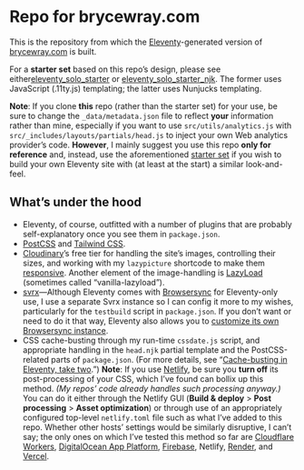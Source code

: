 # Repo for brycewray.com

This is the repository from which the [Eleventy](https://11ty.dev)-generated version of [brycewray.com](https://brycewray.com) is built.

For a **starter set** based on this repo’s design, please see either[eleventy_solo_starter](https://github.com/brycewray/eleventy_solo_starter) or [eleventy_solo_starter_njk](https://github.com/brycewray/eleventy_solo_starter_njk). The former uses JavaScript (.11ty.js) templating; the latter uses Nunjucks templating.

**Note**: If you clone **this** repo (rather than the starter set) for your use, be sure to change the `_data/metadata.json` file to reflect **your** information rather than mine, especially if you want to use `src/utils/analytics.js` with `src/_includes/layouts/partials/head.js` to inject your own Web analytics provider’s code. **However**, I mainly suggest you use this repo **only for reference** and, instead, use the aforementioned [starter set](https://github.com/brycewray/eleventy_solo_starter) if you wish to build your own Eleventy site with (at least at the start) a similar look-and-feel.

## What&rsquo;s under the hood

- Eleventy, of course, outfitted with a number of plugins that are probably self-explanatory once you see them in `package.json`.
- [PostCSS](https://postcss.org) and [Tailwind CSS](https://tailwindcss.com).
- [Cloudinary](https://www.cloudinary.com)’s free tier for handling the site’s images, controlling their sizes, and working with my `lazypicture` shortcode to make them [responsive](https://developers.google.com/web/fundamentals/design-and-ux/responsive/images). Another element of the image-handling is  [LazyLoad](https://github.com/verlok/lazyload) (sometimes called &ldquo;vanilla-lazyload&rdquo;).
- [svrx](https://svrx.io)&mdash;Although Eleventy comes with [Browsersync](https://browsersync.io) for Eleventy-only use, I use a separate Svrx instance so I can config it more to my wishes, particularly for the `testbuild` script in `package.json`. If you don&rsquo;t want or need to do it that way, Eleventy also allows you to [customize its own Browsersync instance](https://11ty.dev/docs/config/#override-browsersync-server-options).
- CSS cache-busting through my run-time `cssdate.js` script, and appropriate handling in the `head.njk` partial template and the PostCSS-related parts of `package.json`. (For more details, see “[Cache-busting in Eleventy, take two](https://brycewray.com/posts/2020/12/cache-busting-eleventy-take-two/).”) **Note**: If you use [Netlify](https://netlify.com), be sure you **turn off** its post-processing of your CSS, which I’ve found can bollix up this method. *(My repos’ code already handles such processing anyway.)* You can do it either through the Netlify GUI (**Build &amp; deploy** &gt; **Post processing** &gt; **Asset optimization**) or through use of an appropriately configured top-level `netlify.toml` file such as what I’ve added to this repo. Whether other hosts’ settings would be similarly disruptive, I can’t say; the only ones on which I’ve tested this method so far are [Cloudflare Workers](https://workers.cloudflare.com), [DigitalOcean App Platform](https://www.digitalocean.com/products/app-platform/), [Firebase](https://firebase.google.com), Netlify, [Render](https://render.com), and [Vercel](https://vercel.com).
